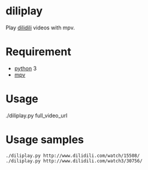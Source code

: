 # diliplay
Play [dilidili](http://www.dilidili.com/) videos with mpv.

# Requirement
* [python](https://www.python.org/) 3
* [mpv](mpv.io)

# Usage
./diliplay.py full_video_url

# Usage samples
```shell
./diliplay.py http://www.dilidili.com/watch/15508/
./diliplay.py http://www.dilidili.com/watch3/30756/
```
